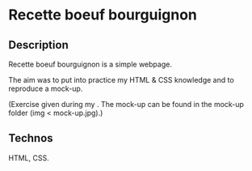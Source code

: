 # Recette boeuf bourguignon

## Description
Recette boeuf bourguignon is a simple webpage.

The aim was to put into practice my HTML & CSS knowledge and to reproduce a mock-up.

(Exercise given during my . The mock-up can be found in the mock-up folder (img < mock-up.jpg).)

## Technos
HTML, CSS.